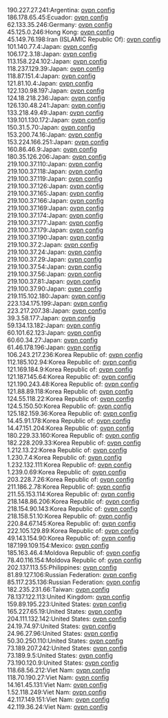 190.227.27.241:Argentina: [ovpn config](vpn/190_227_27_241.ovpn)  
186.178.65.45:Ecuador: [ovpn config](vpn/186_178_65_45.ovpn)  
62.133.35.246:Germany: [ovpn config](vpn/62_133_35_246.ovpn)  
45.125.0.246:Hong Kong: [ovpn config](vpn/45_125_0_246.ovpn)  
45.149.76.198:Iran (ISLAMIC Republic Of): [ovpn config](vpn/45_149_76_198.ovpn)  
101.140.77.4:Japan: [ovpn config](vpn/101_140_77_4.ovpn)  
106.172.3.18:Japan: [ovpn config](vpn/106_172_3_18.ovpn)  
113.158.224.102:Japan: [ovpn config](vpn/113_158_224_102.ovpn)  
118.237.129.39:Japan: [ovpn config](vpn/118_237_129_39.ovpn)  
118.87.151.4:Japan: [ovpn config](vpn/118_87_151_4.ovpn)  
121.81.10.4:Japan: [ovpn config](vpn/121_81_10_4.ovpn)  
122.130.98.197:Japan: [ovpn config](vpn/122_130_98_197.ovpn)  
124.18.218.236:Japan: [ovpn config](vpn/124_18_218_236.ovpn)  
126.130.48.241:Japan: [ovpn config](vpn/126_130_48_241.ovpn)  
133.218.49.49:Japan: [ovpn config](vpn/133_218_49_49.ovpn)  
139.101.130.172:Japan: [ovpn config](vpn/139_101_130_172.ovpn)  
150.31.5.70:Japan: [ovpn config](vpn/150_31_5_70.ovpn)  
153.200.74.16:Japan: [ovpn config](vpn/153_200_74_16.ovpn)  
153.224.166.251:Japan: [ovpn config](vpn/153_224_166_251.ovpn)  
160.86.46.9:Japan: [ovpn config](vpn/160_86_46_9.ovpn)  
180.35.126.206:Japan: [ovpn config](vpn/180_35_126_206.ovpn)  
219.100.37.110:Japan: [ovpn config](vpn/219_100_37_110.ovpn)  
219.100.37.118:Japan: [ovpn config](vpn/219_100_37_118.ovpn)  
219.100.37.119:Japan: [ovpn config](vpn/219_100_37_119.ovpn)  
219.100.37.126:Japan: [ovpn config](vpn/219_100_37_126.ovpn)  
219.100.37.165:Japan: [ovpn config](vpn/219_100_37_165.ovpn)  
219.100.37.166:Japan: [ovpn config](vpn/219_100_37_166.ovpn)  
219.100.37.169:Japan: [ovpn config](vpn/219_100_37_169.ovpn)  
219.100.37.174:Japan: [ovpn config](vpn/219_100_37_174.ovpn)  
219.100.37.177:Japan: [ovpn config](vpn/219_100_37_177.ovpn)  
219.100.37.179:Japan: [ovpn config](vpn/219_100_37_179.ovpn)  
219.100.37.190:Japan: [ovpn config](vpn/219_100_37_190.ovpn)  
219.100.37.2:Japan: [ovpn config](vpn/219_100_37_2.ovpn)  
219.100.37.24:Japan: [ovpn config](vpn/219_100_37_24.ovpn)  
219.100.37.29:Japan: [ovpn config](vpn/219_100_37_29.ovpn)  
219.100.37.54:Japan: [ovpn config](vpn/219_100_37_54.ovpn)  
219.100.37.56:Japan: [ovpn config](vpn/219_100_37_56.ovpn)  
219.100.37.81:Japan: [ovpn config](vpn/219_100_37_81.ovpn)  
219.100.37.90:Japan: [ovpn config](vpn/219_100_37_90.ovpn)  
219.115.102.180:Japan: [ovpn config](vpn/219_115_102_180.ovpn)  
223.134.175.199:Japan: [ovpn config](vpn/223_134_175_199.ovpn)  
223.217.207.38:Japan: [ovpn config](vpn/223_217_207_38.ovpn)  
39.3.58.177:Japan: [ovpn config](vpn/39_3_58_177.ovpn)  
59.134.13.182:Japan: [ovpn config](vpn/59_134_13_182.ovpn)  
60.101.62.123:Japan: [ovpn config](vpn/60_101_62_123.ovpn)  
60.60.34.27:Japan: [ovpn config](vpn/60_60_34_27.ovpn)  
61.46.178.196:Japan: [ovpn config](vpn/61_46_178_196.ovpn)  
106.243.217.236:Korea Republic of: [ovpn config](vpn/106_243_217_236.ovpn)  
112.185.102.94:Korea Republic of: [ovpn config](vpn/112_185_102_94.ovpn)  
121.169.184.9:Korea Republic of: [ovpn config](vpn/121_169_184_9.ovpn)  
121.187.145.64:Korea Republic of: [ovpn config](vpn/121_187_145_64.ovpn)  
121.190.243.48:Korea Republic of: [ovpn config](vpn/121_190_243_48.ovpn)  
121.88.89.118:Korea Republic of: [ovpn config](vpn/121_88_89_118.ovpn)  
124.55.118.22:Korea Republic of: [ovpn config](vpn/124_55_118_22.ovpn)  
124.5.150.50:Korea Republic of: [ovpn config](vpn/124_5_150_50.ovpn)  
125.182.159.36:Korea Republic of: [ovpn config](vpn/125_182_159_36.ovpn)  
14.45.91.178:Korea Republic of: [ovpn config](vpn/14_45_91_178.ovpn)  
14.47.151.204:Korea Republic of: [ovpn config](vpn/14_47_151_204.ovpn)  
180.229.33.160:Korea Republic of: [ovpn config](vpn/180_229_33_160.ovpn)  
182.228.209.33:Korea Republic of: [ovpn config](vpn/182_228_209_33.ovpn)  
1.212.13.22:Korea Republic of: [ovpn config](vpn/1_212_13_22.ovpn)  
1.230.7.4:Korea Republic of: [ovpn config](vpn/1_230_7_4.ovpn)  
1.232.132.111:Korea Republic of: [ovpn config](vpn/1_232_132_111.ovpn)  
1.239.0.69:Korea Republic of: [ovpn config](vpn/1_239_0_69.ovpn)  
203.228.7.26:Korea Republic of: [ovpn config](vpn/203_228_7_26.ovpn)  
211.186.2.78:Korea Republic of: [ovpn config](vpn/211_186_2_78.ovpn)  
211.55.153.114:Korea Republic of: [ovpn config](vpn/211_55_153_114.ovpn)  
218.148.86.206:Korea Republic of: [ovpn config](vpn/218_148_86_206.ovpn)  
218.154.90.143:Korea Republic of: [ovpn config](vpn/218_154_90_143.ovpn)  
218.158.51.10:Korea Republic of: [ovpn config](vpn/218_158_51_10.ovpn)  
220.84.67.145:Korea Republic of: [ovpn config](vpn/220_84_67_145.ovpn)  
222.105.129.89:Korea Republic of: [ovpn config](vpn/222_105_129_89.ovpn)  
49.143.154.90:Korea Republic of: [ovpn config](vpn/49_143_154_90.ovpn)  
187.199.109.154:Mexico: [ovpn config](vpn/187_199_109_154.ovpn)  
185.163.46.4:Moldova Republic of: [ovpn config](vpn/185_163_46_4.ovpn)  
78.40.116.154:Moldova Republic of: [ovpn config](vpn/78_40_116_154.ovpn)  
202.137.113.55:Philippines: [ovpn config](vpn/202_137_113_55.ovpn)  
81.89.127.106:Russian Federation: [ovpn config](vpn/81_89_127_106.ovpn)  
85.117.235.136:Russian Federation: [ovpn config](vpn/85_117_235_136.ovpn)  
182.235.231.66:Taiwan: [ovpn config](vpn/182_235_231_66.ovpn)  
78.137.122.113:United Kingdom: [ovpn config](vpn/78_137_122_113.ovpn)  
159.89.195.223:United States: [ovpn config](vpn/159_89_195_223.ovpn)  
165.227.65.19:United States: [ovpn config](vpn/165_227_65_19.ovpn)  
204.111.132.142:United States: [ovpn config](vpn/204_111_132_142.ovpn)  
24.19.74.97:United States: [ovpn config](vpn/24_19_74_97.ovpn)  
24.96.27.96:United States: [ovpn config](vpn/24_96_27_96.ovpn)  
50.30.250.110:United States: [ovpn config](vpn/50_30_250_110.ovpn)  
73.189.207.242:United States: [ovpn config](vpn/73_189_207_242.ovpn)  
73.189.9.5:United States: [ovpn config](vpn/73_189_9_5.ovpn)  
73.190.120.9:United States: [ovpn config](vpn/73_190_120_9.ovpn)  
118.68.56.212:Viet Nam: [ovpn config](vpn/118_68_56_212.ovpn)  
118.70.190.27:Viet Nam: [ovpn config](vpn/118_70_190_27.ovpn)  
14.161.45.131:Viet Nam: [ovpn config](vpn/14_161_45_131.ovpn)  
1.52.118.249:Viet Nam: [ovpn config](vpn/1_52_118_249.ovpn)  
42.117.149.151:Viet Nam: [ovpn config](vpn/42_117_149_151.ovpn)  
42.119.36.24:Viet Nam: [ovpn config](vpn/42_119_36_24.ovpn)  
